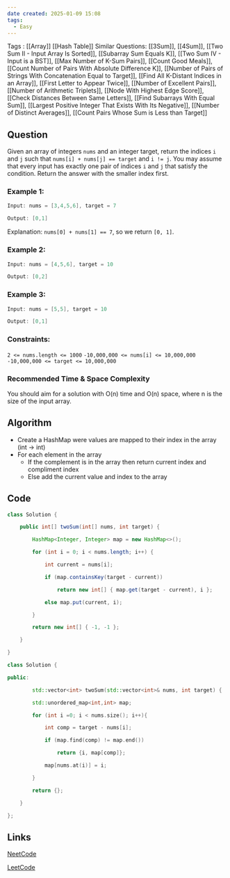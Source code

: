 ```yaml
---
date created: 2025-01-09 15:08
tags:
  - Easy
---
```

Tags : [[Array]] [[Hash Table]]
Similar Questions: [[3Sum]], [[4Sum]], [[Two Sum II - Input Array Is Sorted]], [[Subarray Sum Equals K]], [[Two Sum IV - Input is a BST]], [[Max Number of K-Sum Pairs]], [[Count Good Meals]], [[Count Number of Pairs With Absolute Difference K]], [[Number of Pairs of Strings With Concatenation Equal to Target]], [[Find All K-Distant Indices in an Array]], [[First Letter to Appear Twice]], [[Number of Excellent Pairs]], [[Number of Arithmetic Triplets]], [[Node With Highest Edge Score]], [[Check Distances Between Same Letters]], [[Find Subarrays With Equal Sum]], [[Largest Positive Integer That Exists With Its Negative]], [[Number of Distinct Averages]], [[Count Pairs Whose Sum is Less than Target]]
## Question

Given an array of integers `nums` and an integer target, return the indices `i` and `j` such that `nums[i] + nums[j] == target` and `i != j`.
You may assume that every input has exactly one pair of indices `i` and `j` that satisfy the condition.
Return the answer with the smaller index first.

### Example 1:

```java
Input: nums = [3,4,5,6], target = 7

Output: [0,1]

```

Explanation: `nums[0] + nums[1] == 7`, so we return `[0, 1]`.

### Example 2:

```java
Input: nums = [4,5,6], target = 10

Output: [0,2]

```

### Example 3:

```java
Input: nums = [5,5], target = 10

Output: [0,1]

```

### Constraints:

`2 <= nums.length <= 1000`
`-10,000,000 <= nums[i] <= 10,000,000`
`-10,000,000 <= target <= 10,000,000`

### Recommended Time & Space Complexity

You should aim for a solution with O(n) time and O(n) space, where n is the size of the input array.

## Algorithm

- Create a HashMap were values are mapped to their index in the array (int -> int)
- For each element in the array 
	- If the complement is in the array then return current index and compliment index 
	- Else add the current value and index to the array 

## Code

```java 
class Solution {

    public int[] twoSum(int[] nums, int target) {

        HashMap<Integer, Integer> map = new HashMap<>();

        for (int i = 0; i < nums.length; i++) {

            int current = nums[i];

            if (map.containsKey(target - current))

                return new int[] { map.get(target - current), i };

            else map.put(current, i);

        }

        return new int[] { -1, -1 };

    }

}

```

```C++
class Solution {

public:

        std::vector<int> twoSum(std::vector<int>& nums, int target) {

        std::unordered_map<int,int> map;

        for (int i =0; i < nums.size(); i++){

            int comp = target - nums[i];

            if (map.find(comp) != map.end())

                return {i, map[comp]};

            map[nums.at(i)] = i;

        }

        return {};

    }

};
```
## Links

[NeetCode](https://neetcode.io/problems/two-integer-sum)

[LeetCode](https://leetcode.com/problems/two-sum/description/)



